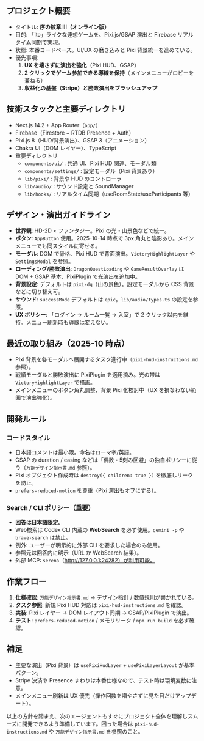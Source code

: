 ## プロジェクト概要

- タイトル: **序の紋章 III（オンライン版）**
- 目的: 「ito」ライクな連想ゲームを、Pixi.js/GSAP 演出と Firebase リアルタイム同期で実現。
- 状態: 本番コードベース。UI/UX の磨き込みと Pixi 背景統一を進めている。
- 優先事項:  
  1. **UX を壊さずに演出を強化**（Pixi HUD、GSAP）  
  2. **2 クリックでゲーム参加できる導線を保持**（メインメニューがロビーを兼ねる）  
  3. **収益化の基盤（Stripe）と勝敗演出をブラッシュアップ**  

## 技術スタックと主要ディレクトリ

- Next.js 14.2 + App Router（`app/`）  
- Firebase（Firestore + RTDB Presence + Auth）  
- Pixi.js 8（HUD/背景演出）、GSAP 3（アニメーション）  
- Chakra UI（DOM レイヤー）、TypeScript
- 重要ディレクトリ
  - `components/ui/` : 共通 UI、Pixi HUD 関連、モーダル類
  - `components/settings/` : 設定モーダル（Pixi 背景あり）
  - `lib/pixi/` : 背景や HUD のコントローラ
  - `lib/audio/` : サウンド設定と SoundManager
  - `lib/hooks/` : リアルタイム同期（useRoomState/useParticipants 等）

## デザイン・演出ガイドライン

- **世界観**: HD-2D × ファンタジー。Pixi の光・山景色などで統一。  
- **ボタン**: `AppButton` 使用。2025-10-14 時点で 3px 角丸と陰影あり。メインメニューでも同スタイルに寄せる。  
- **モーダル**: DOM で骨格、Pixi HUD で背面演出。`VictoryHighlightLayer` や `SettingsModal` を参照。  
- **ローディング/勝敗演出**: `DragonQuestLoading` や `GameResultOverlay` は DOM + GSAP 基本、PixiPlugin で光演出を追加中。  
- **背景設定**: デフォルトは `pixi-dq`（山の景色）。設定モーダルから CSS 背景などに切り替え可。  
- **サウンド**: `successMode` デフォルトは `epic`。`lib/audio/types.ts` の設定を参照。  
- **UX ポリシー**: 「ログイン → ルーム一覧 → 入室」で 2 クリック以内を維持。メニュー刷新時も導線は変えない。  

## 最近の取り組み（2025-10 時点）

- Pixi 背景を各モーダルへ展開するタスク進行中（`pixi-hud-instructions.md` 参照）。  
- 戦績モーダルと勝敗演出に PixiPlugin を適用済み。光の帯は `VictoryHighlightLayer` で描画。  
- メインメニューのボタン角丸調整、背景 Pixi 化検討中（UX を損なわない範囲で演出強化）。  

## 開発ルール

### コードスタイル
- 日本語コメントは最小限。命名はローマ字/英語。  
- GSAP の duration / easing などは「偶数・5刻み回避」の独自ポリシーに従う（`万能デザイン指示書.md` 参照）。  
- Pixi オブジェクト作成時は `destroy({ children: true })` を徹底しリークを防止。  
- `prefers-reduced-motion` を尊重（Pixi 演出もオフにする）。  

### Search / CLI ポリシー（重要）
- **回答は日本語限定。**  
- Web検索は Codex CLI 内蔵の **WebSearch** を必ず使用。`gemini -p` や `brave-search` は禁止。  
- 例外: ユーザーが明示的に外部 CLI を要求した場合のみ使用。  
- 参照元は回答内に明示（URL か WebSearch 結果）。  
- 外部 MCP: `serena`（http://127.0.0.1:24282）が利用可能。  

## 作業フロー

1. **仕様確認**: `万能デザイン指示書.md` → デザイン指針 / 数値規則が書かれている。  
2. **タスク参照**: 新規 Pixi HUD 対応は `pixi-hud-instructions.md` を確認。  
3. **実装**: Pixi レイヤー → DOM レイアウト同期 → GSAP/PixiPlugin で演出。  
4. **テスト**: `prefers-reduced-motion` / メモリリーク / `npm run build` を必ず確認。  

## 補足

- 主要な演出（Pixi 背景）は `usePixiHudLayer` + `usePixiLayerLayout` が基本パターン。  
- Stripe 決済や Presence まわりは本番仕様なので、テスト時は環境変数に注意。  
- メインメニュー刷新は UX 優先（操作回数を増やさずに見た目だけアップデート）。  

以上の方針を踏まえ、次のエージェントもすぐにプロジェクト全体を理解しスムーズに開発できるよう準備しています。困った場合は `pixi-hud-instructions.md` や `万能デザイン指示書.md` を参照のこと。  

